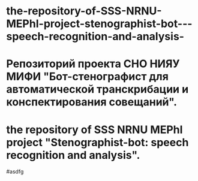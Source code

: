 # the-repository-of-SSS-NRNU-MEPhI-project-stenographist-bot---speech-recognition-and-analysis- 
# Репозиторий проекта СНО НИЯУ МИФИ "Бот-стенографист для автоматической транскрибации и конспектирования совещаний".
# the repository of SSS NRNU MEPhI project "Stenographist-bot: speech recognition and analysis".
#asdfg
